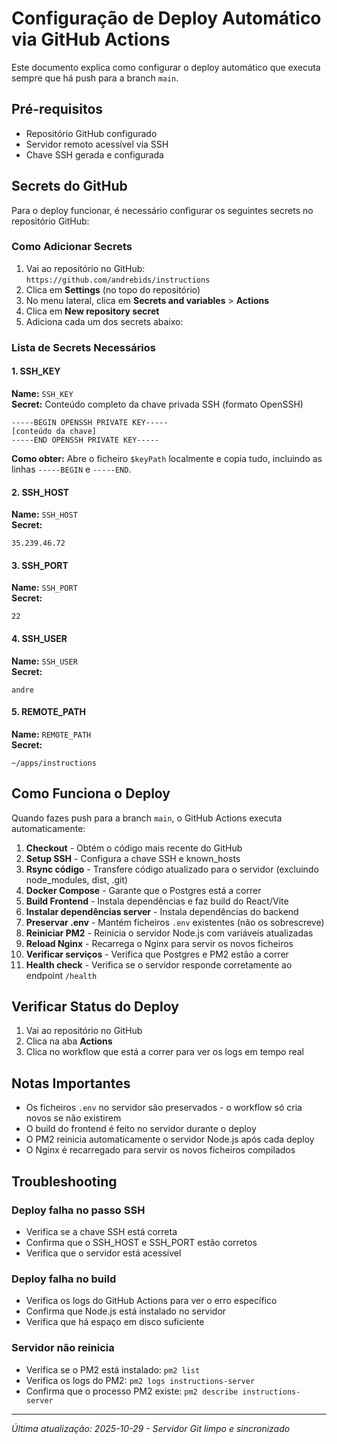 # Configuração de Deploy Automático via GitHub Actions

Este documento explica como configurar o deploy automático que executa sempre que há push para a branch `main`.

## Pré-requisitos

- Repositório GitHub configurado
- Servidor remoto acessível via SSH
- Chave SSH gerada e configurada

## Secrets do GitHub

Para o deploy funcionar, é necessário configurar os seguintes secrets no repositório GitHub:

### Como Adicionar Secrets

1. Vai ao repositório no GitHub: `https://github.com/andrebids/instructions`
2. Clica em **Settings** (no topo do repositório)
3. No menu lateral, clica em **Secrets and variables** > **Actions**
4. Clica em **New repository secret**
5. Adiciona cada um dos secrets abaixo:

### Lista de Secrets Necessários

#### 1. SSH_KEY
**Name:** `SSH_KEY`  
**Secret:** Conteúdo completo da chave privada SSH (formato OpenSSH)

```
-----BEGIN OPENSSH PRIVATE KEY-----
[conteúdo da chave]
-----END OPENSSH PRIVATE KEY-----
```

**Como obter:** Abre o ficheiro `$keyPath` localmente e copia tudo, incluindo as linhas `-----BEGIN` e `-----END`.

#### 2. SSH_HOST
**Name:** `SSH_HOST`  
**Secret:** 
```
35.239.46.72
```

#### 3. SSH_PORT
**Name:** `SSH_PORT`  
**Secret:** 
```
22
```

#### 4. SSH_USER
**Name:** `SSH_USER`  
**Secret:** 
```
andre
```

#### 5. REMOTE_PATH
**Name:** `REMOTE_PATH`  
**Secret:** 
```
~/apps/instructions
```

## Como Funciona o Deploy

Quando fazes push para a branch `main`, o GitHub Actions executa automaticamente:

1. **Checkout** - Obtém o código mais recente do GitHub
2. **Setup SSH** - Configura a chave SSH e known_hosts
3. **Rsync código** - Transfere código atualizado para o servidor (excluindo node_modules, dist, .git)
4. **Docker Compose** - Garante que o Postgres está a correr
5. **Build Frontend** - Instala dependências e faz build do React/Vite
6. **Instalar dependências server** - Instala dependências do backend
7. **Preservar .env** - Mantém ficheiros `.env` existentes (não os sobrescreve)
8. **Reiniciar PM2** - Reinicia o servidor Node.js com variáveis atualizadas
9. **Reload Nginx** - Recarrega o Nginx para servir os novos ficheiros
10. **Verificar serviços** - Verifica que Postgres e PM2 estão a correr
11. **Health check** - Verifica se o servidor responde corretamente ao endpoint `/health`

## Verificar Status do Deploy

1. Vai ao repositório no GitHub
2. Clica na aba **Actions**
3. Clica no workflow que está a correr para ver os logs em tempo real

## Notas Importantes

- Os ficheiros `.env` no servidor são preservados - o workflow só cria novos se não existirem
- O build do frontend é feito no servidor durante o deploy
- O PM2 reinicia automaticamente o servidor Node.js após cada deploy
- O Nginx é recarregado para servir os novos ficheiros compilados

## Troubleshooting

### Deploy falha no passo SSH
- Verifica se a chave SSH está correta
- Confirma que o SSH_HOST e SSH_PORT estão corretos
- Verifica que o servidor está acessível

### Deploy falha no build
- Verifica os logs do GitHub Actions para ver o erro específico
- Confirma que Node.js está instalado no servidor
- Verifica que há espaço em disco suficiente

### Servidor não reinicia
- Verifica se o PM2 está instalado: `pm2 list`
- Verifica os logs do PM2: `pm2 logs instructions-server`
- Confirma que o processo PM2 existe: `pm2 describe instructions-server`

---

*Última atualização: 2025-10-29 - Servidor Git limpo e sincronizado*

